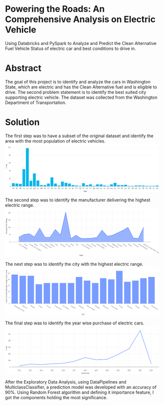 #   Powering the Roads: An Comprehensive Analysis on Electric Vehicle <br>
Using Databricks and PySpark to Analyze and Predict the Clean Alternative Fuel Vehicle Status of electric car and best conditions to drive in. <br>
# Abstract <br>
The goal of this project is to identify and analyze the cars in Washington State, which are electric and has the Clean Alternative fuel and is eligible to drive. The second problem statement is to identify the best suited city supporting electric vehicle. The dataset was collected from the Washington Department of Transportation. <br> 
# Solution <br>
The first step was to have a subset of the original dataset and identify the area with the most population of electric vehicles. <br>
![logo](https://github.com/WhatIfAditya7/Electric-Vehicles/blob/main/Picture1.png) <br>

The second step was to identify the manufacturer delivering the highest electric range. <br>
![logo](https://github.com/WhatIfAditya7/Electric-Vehicles/blob/main/Picture2.png) <br>

The next step was to identify the city with the highest electric range. <br>
![logo](https://github.com/WhatIfAditya7/Electric-Vehicles/blob/main/Picture3.png)

The final step was to identify the year wise purchase of electric cars. <br>
![logo](https://github.com/WhatIfAditya7/Electric-Vehicles/blob/main/Picture4.png) <br>

After the Exploratory Data Analysis, using DataPipelines and MulticlassClassifier, a prediction model was developed with an accuracy of 90%. Using Random Forest algorithm and defining it importance feature, I got the components holding the most significance.

